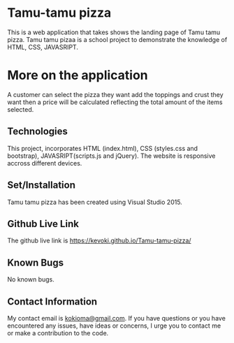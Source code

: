 # Tamu-tamu pizza

This is a web application that takes shows the landing page of Tamu tamu pizza.
Tamu tamu pizaa is a school project to demonstrate the knowledge of HTML, CSS, JAVASRIPT.

# More on the application
A customer can select the pizza they want add the toppings and crust they want then a price will be calculated reflecting the total amount of the items selected.

## Technologies
This project, incorporates  HTML (index.html), CSS (styles.css and bootstrap), JAVASRIPT(scripts.js and jQuery). The website is responsive accross different devices.

## Set/Installation
Tamu tamu pizza has been created using Visual Studio 2015.

## Github Live Link
The github live link is   https://kevoki.github.io/Tamu-tamu-pizza/

## Known Bugs
No known bugs.


## Contact Information
My contact email is kokioma@gmail.com. If you have questions or you have encountered any issues, have ideas or concerns, I urge you to contact me or make a contribution to the code.

